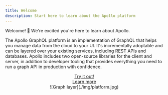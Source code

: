```yaml
---
title: Welcome
description: Start here to learn about the Apollo platform
---
```


Welcome! 👋 We're excited you're here to learn about Apollo.

The Apollo GraphQL platform is an implementation of GraphQL that helps you manage data from the cloud to your UI. It's incrementally adoptable and can be layered over your existing services, including REST APIs and databases. Apollo includes two open-source libraries for the client and server, in addition to developer tooling that provides everything you need to run a graph API in production with confidence.

<div class="documentation-buttons">
  <div class="doc">
    <div class="wrapper1" align="center">
      <a href="/docs/tutorial/introduction.html" class="btn default closed">Try it out!</a>
    </div>
  </div>
  <div class="doc">
    <div class="wrapper2" align="center">
      <a href="/docs/intro/platform.html" class="btn default hollow">Learn more</a>
    </div>
  </div>
</div>

<div style="text-align:center">
![Graph layer](./img/platform.jpg)
</div>


